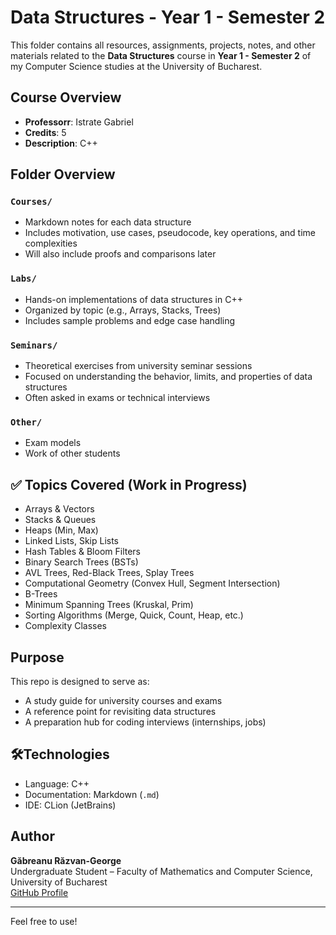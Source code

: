  # Data Structures - Year 1 - Semester 2

This folder contains all resources, assignments, projects, notes, and other materials related to the **Data Structures** course in **Year 1 - Semester 2** of my Computer Science studies at the University of Bucharest.

## Course Overview

- **Professorr**: Istrate Gabriel
- **Credits**: 5
- **Description**: C++

## Folder Overview

### `Courses/`
- Markdown notes for each data structure
- Includes motivation, use cases, pseudocode, key operations, and time complexities
- Will also include proofs and comparisons later

### `Labs/`
- Hands-on implementations of data structures in C++
- Organized by topic (e.g., Arrays, Stacks, Trees)
- Includes sample problems and edge case handling

### `Seminars/`
- Theoretical exercises from university seminar sessions
- Focused on understanding the behavior, limits, and properties of data structures
- Often asked in exams or technical interviews

### `Other/`
- Exam models
- Work of other students

## ✅ Topics Covered (Work in Progress)

- Arrays & Vectors
- Stacks & Queues
- Heaps (Min, Max)
- Linked Lists, Skip Lists
- Hash Tables & Bloom Filters
- Binary Search Trees (BSTs)
- AVL Trees, Red-Black Trees, Splay Trees
- Computational Geometry (Convex Hull, Segment Intersection)
- B-Trees
- Minimum Spanning Trees (Kruskal, Prim)
- Sorting Algorithms (Merge, Quick, Count, Heap, etc.)
- Complexity Classes

## Purpose

This repo is designed to serve as:
- A study guide for university courses and exams
- A reference point for revisiting data structures
- A preparation hub for coding interviews (internships, jobs)

## 🛠Technologies

- Language: C++
- Documentation: Markdown (`.md`)
- IDE: CLion (JetBrains)

## Author

**Găbreanu Răzvan-George**  
Undergraduate Student – Faculty of Mathematics and Computer Science, University of Bucharest  
[GitHub Profile](https://github.com/GabreanuR)

---

Feel free to use!
